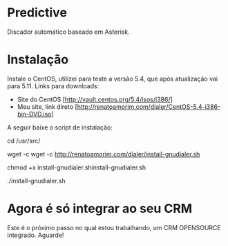 # Predictive

Discador automático baseado em Asterisk.

# Instalação

Instale o CentOS, utilizei para teste a versão 5.4, que após atualização vai para 5.11. Links para downloads:

- Site do CentOS [http://vault.centos.org/5.4/isos/i386/]
- Meu site, link direto [http://renatoamorim.com/dialer/CentOS-5.4-i386-bin-DVD.iso]

A seguir baixe o script de instalação:

cd /usr/src/

wget -c  wget -c http://renatoamorim.com/dialer/install-gnudialer.sh

chmod +x install-gnudialer.shinstall-gnudialer.sh

./install-gnudialer.sh


# Agora é só integrar ao seu CRM

Este é o próximo passo no qual estou trabalhando, um CRM OPENSOURCE integrado. Aguarde!
